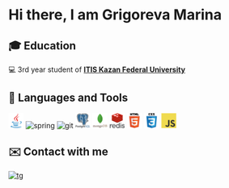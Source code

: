 # Hi there, I am Grigoreva Marina

<img align="right" width="340" alt="" src="https://c.tenor.com/AlUkiGkR2j8AAAAC/new-game-ahagon-umiko-programming.gif" />

## :mortar_board: Education
:computer: 3rd year student of **[ITIS Kazan Federal University](https://kpfu.ru/itis/)**

## :runner: Languages and Tools
<span>
    <img src="https://raw.githubusercontent.com/devicons/devicon/master/icons/java/java-original.svg" alt="java" height="30"/>
    <img src="https://www.vectorlogo.zone/logos/springio/springio-icon.svg" alt="spring" height="30"/>
    <img src="https://www.vectorlogo.zone/logos/git-scm/git-scm-icon.svg" alt="git" height="30"/>
    <img src="https://raw.githubusercontent.com/devicons/devicon/master/icons/postgresql/postgresql-original-wordmark.svg" alt="postgresql" height="30"/>
    <img src="https://raw.githubusercontent.com/devicons/devicon/master/icons/mongodb/mongodb-original-wordmark.svg" alt="mongodb" height="30"/>
    <img src="https://raw.githubusercontent.com/devicons/devicon/master/icons/redis/redis-original-wordmark.svg" alt="redis" height="30"/>
    <img src="https://raw.githubusercontent.com/devicons/devicon/master/icons/html5/html5-original-wordmark.svg" alt="html" height="30"/>
    <img src="https://raw.githubusercontent.com/devicons/devicon/master/icons/css3/css3-original-wordmark.svg" alt="css" height="30"/>
    <img src="https://raw.githubusercontent.com/devicons/devicon/master/icons/javascript/javascript-original.svg" alt="javascript" height="30"/>
</span>

## :envelope: Contact with me
[![tg](https://img.shields.io/badge/telegram-white?&style=for-the-badge&logo=telegram&logoColor=white)](https://t.me/idpriv) 
